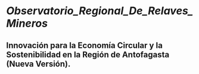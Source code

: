 # **_Observatorio_Regional_De_Relaves_Mineros_**

## Innovación para la Economía Circular y la Sostenibilidad en la Región de Antofagasta (Nueva Versión).

